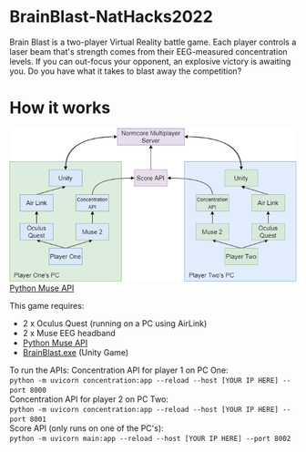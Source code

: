 # BrainBlast-NatHacks2022
Brain Blast is a two-player Virtual Reality battle game. Each player controls a laser beam that's strength comes from their EEG-measured concentration levels. If you can out-focus your opponent, an explosive victory is awaiting you. Do you have what it takes to blast away the competition?

# How it works
![diagram](diagram.png)
[Python Muse API](MuseAPIs)

This game requires: 

* 2 x Oculus Quest (running on a PC using AirLink)
* 2 x Muse EEG headband
* [Python Muse API](MuseAPIs)
* [BrainBlast.exe](BrainBlastUnityProject) (Unity Game)

To run the APIs:
Concentration API for player 1 on PC One:<br>
```python -m uvicorn concentration:app --reload --host [YOUR IP HERE] --port 8000```<br>
Concentration API for player 2 on PC Two:<br>
```python -m uvicorn concentration:app --reload --host [YOUR IP HERE] --port 8001```<br>
Score API (only runs on one of the PC's): <br>
```python -m uvicorn main:app --reload --host [YOUR IP HERE] --port 8002```<br>

